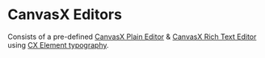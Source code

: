 # CanvasX Editors

Consists of a pre-defined [CanvasX Plain Editor](./CX_PlainEditor) & [CanvasX Rich Text
Editor](./CX_RTE_Editor) using [CX Element typography](../CX_Elements/).

